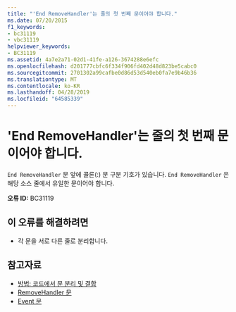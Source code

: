 ```yaml
---
title: "'End RemoveHandler'는 줄의 첫 번째 문이어야 합니다."
ms.date: 07/20/2015
f1_keywords:
- bc31119
- vbc31119
helpviewer_keywords:
- BC31119
ms.assetid: 4a7e2a71-02d1-41fe-a126-3674288e6efc
ms.openlocfilehash: d201777cbfc6f334f906fd402d48d823be5cabc0
ms.sourcegitcommit: 2701302a99cafbe0d86d53d540eb0fa7e9b46b36
ms.translationtype: MT
ms.contentlocale: ko-KR
ms.lasthandoff: 04/28/2019
ms.locfileid: "64585339"
---
```

# <a name="end-removehandler-must-be-the-first-statement-on-a-line"></a>'End RemoveHandler'는 줄의 첫 번째 문이어야 합니다.
`End RemoveHandler` 문 앞에 콜론(:) 문 구분 기호가 있습니다. `End RemoveHandler` 은 해당 소스 줄에서 유일한 문이어야 합니다.  
  
 **오류 ID:** BC31119  
  
## <a name="to-correct-this-error"></a>이 오류를 해결하려면  
  
- 각 문을 서로 다른 줄로 분리합니다.  
  
## <a name="see-also"></a>참고자료

- [방법: 코드에서 문 분리 및 결합](../../visual-basic/programming-guide/program-structure/how-to-break-and-combine-statements-in-code.md)
- [RemoveHandler 문](../../visual-basic/language-reference/statements/removehandler-statement.md)
- [Event 문](../../visual-basic/language-reference/statements/event-statement.md)
